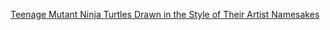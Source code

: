 ---
layout: post
wordpress_id: 445
wordpress_url: http://noesbueno.com/archives/445
date: '2010-02-03 10:09:08 -0600'
date_gmt: '2010-02-03 15:09:08 -0600'
body: |
  <p><a href="http://feedproxy.google.com/~r/nymag/vulture/~3/m4e8O9PPisw/teenate_mutant_ninja_turtles_d.html">Teenage Mutant Ninja Turtles Drawn in the Style of Their Artist Namesakes</a></p>
---